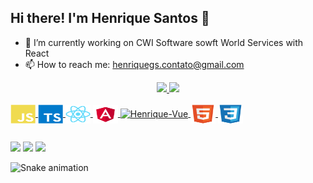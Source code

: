 ## Hi there! I'm Henrique Santos 👋

- 🔭 I’m currently working on CWI Software sowft World Services with React
- 📫 How to reach me: henriquegs.contato@gmail.com


<div align="center">
  <a href="https://github.com/henriquegs7">
  <img height="180em" src="https://github-readme-stats.vercel.app/api?username=henriquegs7&show_icons=true&theme=dracula&include_all_commits=true&count_private=true"/>
  <img height="180em" src="https://github-readme-stats.vercel.app/api/top-langs/?username=henriquegs7&layout=compact&langs_count=7&theme=dracula"/>
</div>
  
<div style="display: inline_block"><br>
  <img align="center" alt="Henrique-Js" height="30" width="40" src="https://raw.githubusercontent.com/devicons/devicon/master/icons/javascript/javascript-plain.svg">
  <img align="center" alt="Henrique-Ts" height="30" width="40" src="https://raw.githubusercontent.com/devicons/devicon/master/icons/typescript/typescript-plain.svg">
  <img align="center" alt="Henrique-React" height="30" width="40" src="https://raw.githubusercontent.com/devicons/devicon/master/icons/react/react-original.svg">
  <img align="center" alt="Henrique-Angular" height="30" width="40" src="https://raw.githubusercontent.com/devicons/devicon/master/icons/Angular/Angular-original.svg">
  <img align="center" alt="Henrique-Vue" height="30" width="40" src="https://raw.githubusercontent.com/devicons/devicon/master/icons/Vue/Vue-original.svg">
  <img align="center" alt="Henrique-HTML" height="30" width="40" src="https://raw.githubusercontent.com/devicons/devicon/master/icons/html5/html5-original.svg">
  <img align="center" alt="Henrique-CSS" height="30" width="40" src="https://raw.githubusercontent.com/devicons/devicon/master/icons/css3/css3-original.svg">
</div>
  
##
  
<div> 
  <a href = "mailto:henriquegs.contato@gmail.com"><img src="https://img.shields.io/badge/-Gmail-%23333?style=for-the-badge&logo=gmail&logoColor=white" target="_blank"></a>
  <a href="https://www.linkedin.com/in/henriquegs7" target="_blank"><img src="https://img.shields.io/badge/-LinkedIn-%230077B5?style=for-the-badge&logo=linkedin&logoColor=white" target="_blank"></a> 
  <a href="https://instagram.com/henriquegs7" target="_blank"><img src="https://img.shields.io/badge/-Instagram-%23E4405F?style=for-the-badge&logo=instagram&logoColor=white" target="_blank"></a>
</div>

![Snake animation](https://github.com/henriquegs7/henriquegs7/blob/output/github-contribution-grid-snake.svg)
